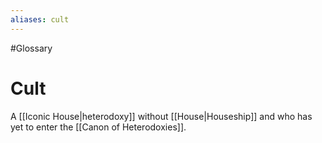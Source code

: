 ```yaml
---
aliases: cult
---
```

#Glossary 
# Cult

A [[Iconic House|heterodoxy]] without [[House|Houseship]] and who has yet to enter the [[Canon of Heterodoxies]].